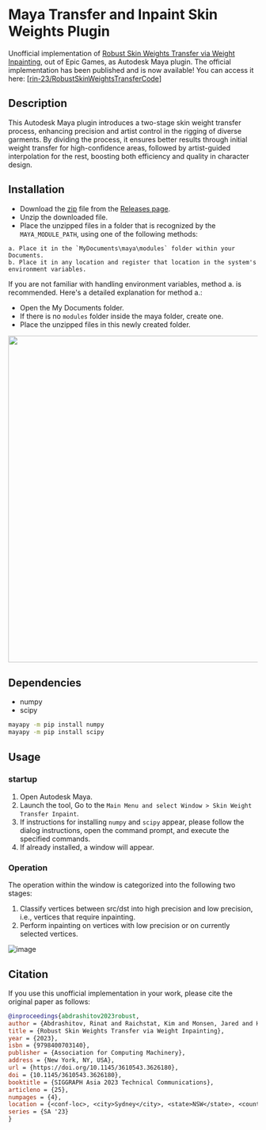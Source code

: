 # Maya Transfer and Inpaint Skin Weights Plugin
Unofficial implementation of <a href="https://www.dgp.toronto.edu/~rinat/projects/RobustSkinWeightsTransfer/index.html">Robust Skin Weights Transfer via Weight Inpainting</a>, out of Epic Games, as Autodesk Maya plugin.
The official implementation has been published and is now available! You can access it here: [[rin-23/RobustSkinWeightsTransferCode](https://github.com/rin-23/RobustSkinWeightsTransferCode)]

## Description
This Autodesk Maya plugin introduces a two-stage skin weight transfer process, enhancing precision and artist control in the rigging of diverse garments. By dividing the process, it ensures better results through initial weight transfer for high-confidence areas, followed by artist-guided interpolation for the rest, boosting both efficiency and quality in character design.


## Installation
- Download the [zip](https://github.com/yamahigashi/MayaTransferInpaintWeights/releases/download/v0.0.1/MayaTransferInpaintWeights.zip) file from the [Releases page](https://github.com/yamahigashi/MayaTransferInpaintWeights/releases).
- Unzip the downloaded file.
- Place the unzipped files in a folder that is recognized by the `MAYA_MODULE_PATH`, using one of the following methods:

```
a. Place it in the `MyDocuments\maya\modules` folder within your Documents.
b. Place it in any location and register that location in the system's environment variables.
```

If you are not familiar with handling environment variables, method a. is recommended. Here's a detailed explanation for method a.:

- Open the My Documents folder.
- If there is no `modules` folder inside the maya folder, create one.
- Place the unzipped files in this newly created folder.

<img src="https://raw.githubusercontent.com/yamahigashi/MayaUvSnapshotPlus/doc/doc/Screenshot_612.png" width="660">

## Dependencies
- numpy
- scipy

```bat
mayapy -m pip install numpy
mayapy -m pip install scipy
```


## Usage

### startup
1. Open Autodesk Maya.
2. Launch the tool, Go to the `Main Menu and select Window > Skin Weight Transfer Inpaint`.
3. If instructions for installing `numpy` and `scipy` appear, please follow the dialog instructions, open the command prompt, and execute the specified commands.
4. If already installed, a window will appear.

### Operation
The operation within the window is categorized into the following two stages:

1. Classify vertices between src/dst into high precision and low precision, i.e., vertices that require inpainting.
2. Perform inpainting on vertices with low precision or on currently selected vertices.

![image](https://github.com/yamahigashi/MayaTransferInpaintWeights/assets/523673/532fb6ef-5289-4939-9bc4-5bc540a30722)


## Citation
If you use this unofficial implementation in your work, please cite the original paper as follows:
```bibtex
@inproceedings{abdrashitov2023robust,
author = {Abdrashitov, Rinat and Raichstat, Kim and Monsen, Jared and Hill, David},
title = {Robust Skin Weights Transfer via Weight Inpainting},
year = {2023},
isbn = {9798400703140},
publisher = {Association for Computing Machinery},
address = {New York, NY, USA},
url = {https://doi.org/10.1145/3610543.3626180},
doi = {10.1145/3610543.3626180},
booktitle = {SIGGRAPH Asia 2023 Technical Communications},
articleno = {25},
numpages = {4},
location = {<conf-loc>, <city>Sydney</city>, <state>NSW</state>, <country>Australia</country>, </conf-loc>},
series = {SA '23}
}

```
